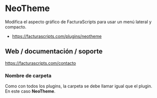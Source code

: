 # NeoTheme
Modifica el aspecto gráfico de FacturaScripts para usar un menú lateral y compacto.
- https://facturascripts.com/plugins/neotheme

## Web / documentación / soporte
https://facturascripts.com/contacto

### Nombre de carpeta
Como con todos los plugins, la carpeta se debe llamar igual que el plugin. En este caso
**NeoTheme**.
